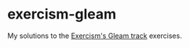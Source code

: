 # exercism-gleam

My solutions to the [Exercism's Gleam track](https://exercism.org/tracks/gleam)
exercises.
